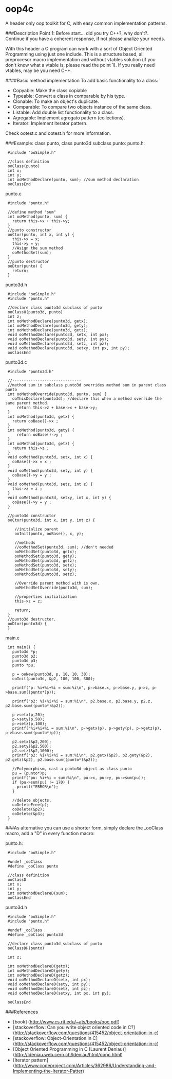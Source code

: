 oop4c
=====
A header only oop toolkit for C, with easy common implementation patterns.

###Description
Point 1: Before start... did you try C++?, why don't?. Continue if you have a coherent response, if not please analize your needs.

With this header a C program can work with a sort of Object Oriented Programming using just one include.
This is a structure based, all preprocesor macro implementation and without vtables solution (if you don't know what a vtable is, please read the point 1). If you really need vtables, may be you need C++.

####Basic method implementation
To add basic functionality to a class:

 * Copyable: Make the class copiable
 * Typeable: Convert a class in comparable by his type.
 * Clonable: To make an object's duplicate.
 * Comparable: To compare two objects instance of the same class.
 * Listable: Add double list functionality to a class.
 * Agregable: Implement agregato pattern (collections).
 * Iterator: Implement iterator pattern.
 
Check ootest.c and ootest.h for more information. 
 

###Example: class punto, class punto3d subclass punto:
punto.h:
```
 #include "ooSimple.h"

 //class definition
 ooClass(punto)
 int x;
 int y;
 int ooMethodDeclare(punto, sum); //sum method declaration
 ooClassEnd
```
punto.c 
```
 #include "punto.h"
 
 //define method "sum"
 int ooMethod(punto, sum) {
   return this->x + this->y;
 }
 //punto constructor
 ooCtor(punto, int x, int y) {
   this->x = x;
   this->y = y;
   //Asign the sum method
   ooMethodSet(sum);
 }
 //punto destructor
 ooDtor(punto) {
   return;
 }
```

punto3d.h
```
 #include "ooSimple.h"
 #include "punto.h"

 //declare class punto3d subclass of punto
 ooClassH(punto3d, punto)
 int z;
 int ooMethodDeclare(punto3d, getx);
 int ooMethodDeclare(punto3d, gety);
 int ooMethodDeclare(punto3d, getz);
 void ooMethodDeclare(punto3d, setx, int px);
 void ooMethodDeclare(punto3d, sety, int py);
 void ooMethodDeclare(punto3d, setz, int pz);
 void ooMethodDeclare(punto3d, setxy, int px, int py);
 ooClassEnd
```

punto3d.c
```
 #include "punto3d.h"
  
 //------------------------------
 //method sum in subclass punto3d overrides method sum in parent class punto
 int ooMethodOverride(punto3d, punto, sum) {
   ooThisDeclare(punto3d); //declare this when a method override the same parent method.
	 return this->z + base->x + base->y;
 }
 int ooMethod(punto3d, getx) {
   return ooBase()->x ;
 }
 int ooMethod(punto3d, gety) {
	 return ooBase()->y ;
 }
 int ooMethod(punto3d, getz) {
   return this->z ;
 }
 void ooMethod(punto3d, setx, int x) {
   ooBase()->x = x ;
 }
 void ooMethod(punto3d, sety, int y) {
   ooBase()->y = y ;
 }
 void ooMethod(punto3d, setz, int z) {
   this->z = z ;
 }
 void ooMethod(punto3d, setxy, int x, int y) {
   ooBase()->y = y ;
 }
 
 //punto3d constructor
 ooCtor(punto3d, int x, int y, int z) {

	//initialize parent
	ooInit(punto, ooBase(), x, y);

	//methods
	//ooMethodSet(punto3d, sum); //don't needed
	ooMethodSet(punto3d, getx);
	ooMethodSet(punto3d, gety);
	ooMethodSet(punto3d, getz);
	ooMethodSet(punto3d, setx);
	ooMethodSet(punto3d, sety);
	ooMethodSet(punto3d, setz);

	//Override parent method with is own.
	ooMethodSetOverride(punto3d, sum);

	//properties initialization
	this->z = z;

	return;
 }
 //punto3d destructor.
 ooDtor(punto3d) {
 }
```
main.c
```
 int main() {
   punto3d *p;
   punto3d p2;
   punto3d p3;
   punto *pu;
	
   p = ooNew(punto3d, p, 10, 10, 30);
   ooInit(punto3d, &p2, 100, 100, 300);
 
   printf("p: %i+%i+%i = sum:%i\n", p->base.x, p->base.y, p->z, p->base.sum((punto*)p));

   printf("p2: %i+%i+%i = sum:%i\n", p2.base.x, p2.base.y, p2.z, p2.base.sum((punto*)&p2));
  
   p->setx(p,20);
   p->sety(p,50);
   p->setz(p,100);
   printf("%i+%i+%i = sum:%i\n", p->getx(p), p->gety(p), p->getz(p), p->base.sum((punto*)p)); 

   p2.setx(&p2,200);
   p2.sety(&p2,500);
   p2.setz(&p2,1000);
   printf("p2: %i+%i+%i = sum:%i\n", p2.getx(&p2), p2.gety(&p2), p2.getz(&p2), p2.base.sum((punto*)&p2));
  
   //Polymorphism, cast a punto3d object as class punto
   pu = (punto*)p;
   printf("pu: %i+%i = sum:%i\n", pu->x, pu->y, pu->sum(pu));
   if (pu->sum(pu) != 170) {
     printf("ERROR\n");
   }
 
   //delete objects.
   ooDeleteFree(p);
   ooDelete(&p2);
   ooDelete(&p3);
 }
```

###As alternative you can use a shorter form, simply declare the _ooClass macro, add a "D" in every function macro:

punto.h:
``` 
 #include "ooSimple.h"
 
 #undef _ooClass
 #define _ooClass punto

 //class definition
 ooClassD
 int x;
 int y;
 int ooMethodDeclareD(sum);
 ooClassEnd
```
punto3d.h
```
 #include "ooSimple.h"
 #include "punto.h"

 #undef _ooClass
 #define _ooClass punto3d
 
 //declare class punto3d subclass of punto
 ooClassDH(punto)
 
 int z;
 
 int ooMethodDeclareD(getx);
 int ooMethodDeclareD(gety);
 int ooMethodDeclareD(getz);
 void ooMethodDeclareD(setx, int px);
 void ooMethodDeclareD(sety, int py);
 void ooMethodDeclareD(setz, int pz);
 void ooMethodDeclareD(setxy, int px, int py);

 ooClassEnd
```

###References
* [book] (http://www.cs.rit.edu/~ats/books/ooc.pdf)
* [stackoverflow: Can you write object oriented code in C?] (http://stackoverflow.com/questions/415452/object-orientation-in-c)
* [stackoverflow: Object-Orientation in C] (http://stackoverflow.com/questions/415452/object-orientation-in-c)
* [Object Oriented Programming in C (Laurent Deniau)] (http://ldeniau.web.cern.ch/ldeniau/html/oopc.html)
* [Iterator pattern] (http://www.codeproject.com/Articles/362986/Understanding-and-Implementing-the-Iterator-Patter)
